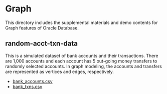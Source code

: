 # Graph

This directory includes the supplemental materials and demo contents for Graph features of Oracle Database.

## random-acct-txn-data

This is a simulated dataset of bank accounts and their transactions. There are 1,000 accounts and each account has 5 out-going money transfers to randomly selected accounts. In graph modeling, the accounts and transfers are represented as vertices and edges, respectively.

- [bank_accounts.csv](./random-acct-txn-data/bank_accounts.csv)
- [bank_txns.csv](./random-acct-txn-data/bank_txns.csv)


